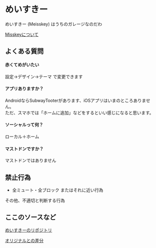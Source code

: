 # めいすきー

めいすきー (Meisskey) はうちのガレージなのだわ

[Misskeyについて](https://joinmisskey.github.io/ja/)

## よくある質問

#### 赤くてめがいたい
設定→デザイン→テーマ で変更できます

#### アプリありますか？  
AndroidならSubwayTooterがあります、iOSアプリはいまのところありません。  
ただ、スマホでは「ホームに追加」などをするといい感じになると思います。

#### ソーシャルって何？  
ローカル＋ホーム

#### マストドンですか？
マストドンではありません

## 禁止行為

- 全ミュート・全ブロック またはそれに近い行為

その他、不適切と判断する行為

## ここのソースなど

[めいすきーのリポジトリ](https://github.com/mei23/misskey/tree/mei-m544)  

[オリジナルとの差分](misskey_m544_diff.md)
